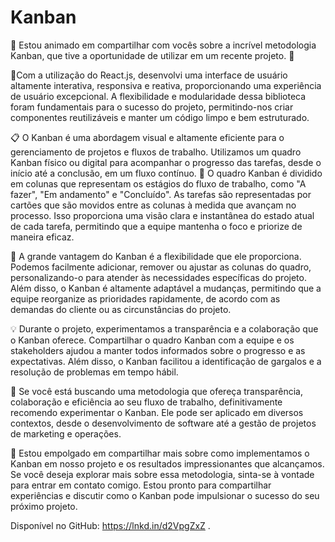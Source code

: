 # Kanban

📌 Estou animado em compartilhar com vocês sobre a incrível metodologia Kanban, que tive a oportunidade de utilizar em um recente projeto. 🚀

🔄Com a utilização do React.js, desenvolvi uma interface de usuário altamente interativa, responsiva e reativa, proporcionando uma experiência de usuário excepcional. A flexibilidade e modularidade dessa biblioteca foram fundamentais para o sucesso do projeto, permitindo-nos criar componentes reutilizáveis e manter um código limpo e bem estruturado.

📋 O Kanban é uma abordagem visual e altamente eficiente para o gerenciamento de projetos e fluxos de trabalho. Utilizamos um quadro Kanban físico ou digital para acompanhar o progresso das tarefas, desde o início até a conclusão, em um fluxo contínuo.
🎯 O quadro Kanban é dividido em colunas que representam os estágios do fluxo de trabalho, como "A fazer", "Em andamento" e "Concluído". As tarefas são representadas por cartões que são movidos entre as colunas à medida que avançam no processo. Isso proporciona uma visão clara e instantânea do estado atual de cada tarefa, permitindo que a equipe mantenha o foco e priorize de maneira eficaz.

🔄 A grande vantagem do Kanban é a flexibilidade que ele proporciona. Podemos facilmente adicionar, remover ou ajustar as colunas do quadro, personalizando-o para atender às necessidades específicas do projeto. Além disso, o Kanban é altamente adaptável a mudanças, permitindo que a equipe reorganize as prioridades rapidamente, de acordo com as demandas do cliente ou as circunstâncias do projeto.

💡 Durante o projeto, experimentamos a transparência e a colaboração que o Kanban oferece. Compartilhar o quadro Kanban com a equipe e os stakeholders ajudou a manter todos informados sobre o progresso e as expectativas. Além disso, o Kanban facilitou a identificação de gargalos e a resolução de problemas em tempo hábil.

💪 Se você está buscando uma metodologia que ofereça transparência, colaboração e eficiência ao seu fluxo de trabalho, definitivamente recomendo experimentar o Kanban. Ele pode ser aplicado em diversos contextos, desde o desenvolvimento de software até a gestão de projetos de marketing e operações.

🌟 Estou empolgado em compartilhar mais sobre como implementamos o Kanban em nosso projeto e os resultados impressionantes que alcançamos. Se você deseja explorar mais sobre essa metodologia, sinta-se à vontade para entrar em contato comigo. Estou pronto para compartilhar experiências e discutir como o Kanban pode impulsionar o sucesso do seu próximo projeto.

Disponível no GitHub: https://lnkd.in/d2VpgZxZ
.
